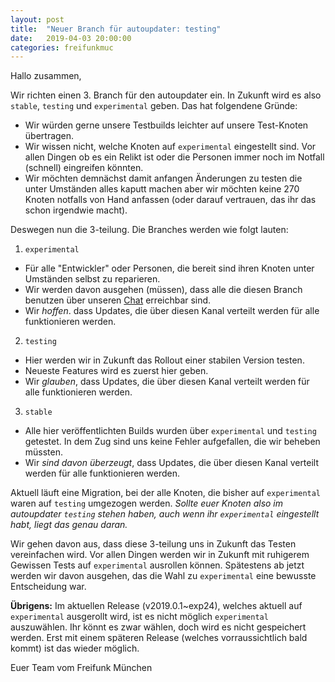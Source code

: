 ```yaml
---
layout: post
title:  "Neuer Branch für autoupdater: testing"
date:   2019-04-03 20:00:00
categories: freifunkmuc
---
```

Hallo zusammen,

Wir richten einen 3. Branch für den autoupdater ein.
In Zukunft wird es also `stable`, `testing` und `experimental` geben.
Das hat folgendene Gründe:

- Wir würden gerne unsere Testbuilds leichter auf unsere Test-Knoten übertragen.
- Wir wissen nicht, welche Knoten auf `experimental` eingestellt sind. Vor allen Dingen ob es ein Relikt ist oder die Personen immer noch im Notfall (schnell) eingreifen könnten.
- Wir möchten demnächst damit anfangen Änderungen zu testen die unter Umständen alles kaputt machen aber wir möchten keine 270 Knoten notfalls von Hand anfassen (oder darauf vertrauen, das ihr das schon irgendwie macht).

Deswegen nun die 3-teilung. Die Branches werden wie folgt lauten:
1. `experimental`
  - Für alle "Entwickler" oder Personen, die bereit sind ihren Knoten unter Umständen selbst zu reparieren.
  - Wir werden davon ausgehen (müssen), dass alle die diesen Branch benutzen über unseren [Chat](https://chat.ffmuc.net/freifunk/channels/firmware) erreichbar sind.
  - Wir *hoffen*. dass Updates, die über diesen Kanal verteilt werden für alle funktionieren werden.
2. `testing`
  - Hier werden wir in Zukunft das Rollout einer stabilen Version testen.
  - Neueste Features wird es zuerst hier geben.
  - Wir *glauben*, dass Updates, die über diesen Kanal verteilt werden für alle funktionieren werden.
3. `stable`
  - Alle hier veröffentlichten Builds wurden über `experimental` und `testing` getestet. In dem Zug sind uns keine Fehler aufgefallen, die wir beheben müssten.
  - Wir *sind davon überzeugt*, dass Updates, die über diesen Kanal verteilt werden für alle funktionieren werden.

Aktuell läuft eine Migration, bei der alle Knoten, die bisher auf `experimental` waren auf `testing` umgezogen werden.
*Sollte euer Knoten also im autoupdater `testing` stehen haben, auch wenn ihr `experimental` eingestellt habt, liegt das genau daran.*

Wir gehen davon aus, dass diese 3-teilung uns in Zukunft das Testen vereinfachen wird.
Vor allen Dingen werden wir in Zukunft mit ruhigerem Gewissen Tests auf `experimental` ausrollen können.
Spätestens ab jetzt werden wir davon ausgehen, das die Wahl zu `experimental` eine bewusste Entscheidung war.

**Übrigens:**
Im aktuellen Release (v2019.0.1~exp24), welches aktuell auf `experimental` ausgerollt wird, ist es nicht möglich `experimental` auszuwählen.
Ihr könnt es zwar wählen, doch wird es nicht gespeichert werden.
Erst mit einem späteren Release (welches vorraussichtlich bald kommt) ist das wieder möglich.

Euer Team vom Freifunk München
